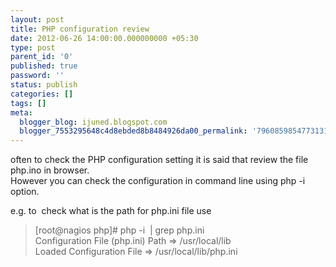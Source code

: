 ```yaml
---
layout: post
title: PHP configuration review
date: 2012-06-26 14:00:00.000000000 +05:30
type: post
parent_id: '0'
published: true
password: ''
status: publish
categories: []
tags: []
meta:
  blogger_blog: ijuned.blogspot.com
  blogger_7553295648c4d8ebded8b8484926da00_permalink: '7960859854773131612'
---
```

<div dir="ltr" style="text-align:left;">often to <span class="IL_AD" id="IL_AD2">check<span class="IL_AD_ICON"></span></span> the PHP configuration setting it is said that review the file php.ino in browser.<br />However you can check the configuration in command line using php -i option.</p>
<p>e.g. to  check what is the path for php.ini file use </p>
<div class="quoteheader"></div>
<blockquote class="tr_bq"><div class="quote">[root@nagios php]# php -i  | grep php.ini<br /><span class="IL_AD" id="IL_AD4">Configuration File<span class="IL_AD_ICON"></span></span> (php.ini) Path =&gt; /usr/local/lib<br /><span class="IL_AD" id="IL_AD1">Loaded<span class="IL_AD_ICON"></span></span> Configuration File =&gt; /usr/local/lib/php.ini</div>
</blockquote>
</div>
